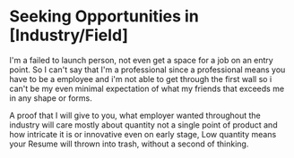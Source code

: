 # Seeking Opportunities in [Industry/Field]

I'm a failed to launch person, not even get a space for a job on an entry point. So I can't say that I'm a professional since a professional means you have to be a employee and i'm not able to get through the first wall so i can't be my even minimal expectation of what my friends that exceeds me in any shape or forms.

A proof that I will give to you, what employer wanted throughout the industry will care mostly about quantity not a single point of product and how intricate it is or innovative even on early stage, Low quantity means your Resume will thrown into trash, without a second of thinking.
